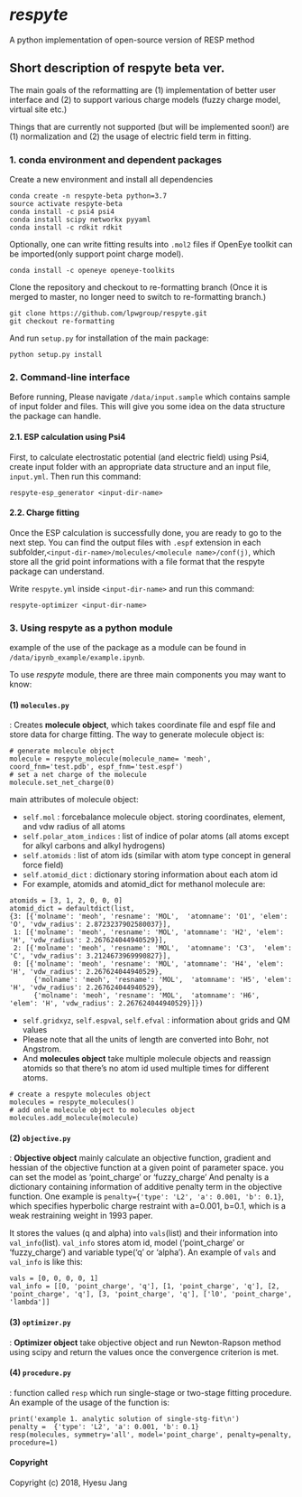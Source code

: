 
***respyte***
==============================
A python implementation of open-source version of RESP method

## Short description of respyte beta ver.
The main goals of the reformatting are (1) implementation of better user interface and (2) to support various charge models (fuzzy charge model, virtual site etc.)

Things that are currently not supported (but will be implemented soon!) are (1) normalization and (2) the usage of electric field term in fitting.

### 1. conda environment and dependent packages 
Create a new environment and install all dependencies
```
conda create -n respyte-beta python=3.7
source activate respyte-beta
conda install -c psi4 psi4 
conda install scipy networkx pyyaml 
conda install -c rdkit rdkit 
```
Optionally, one can write fitting results into `.mol2` files if OpenEye toolkit can be imported(only support point charge model).
```
conda install -c openeye openeye-toolkits
```
Clone the repository and checkout to re-formatting branch (Once it is merged to master, no longer need to switch to re-formatting branch.)
```
git clone https://github.com/lpwgroup/respyte.git
git checkout re-formatting
```
And run `setup.py` for installation of the main package:
```
python setup.py install
```

### 2. Command-line interface 
Before running, Please navigate `/data/input.sample` which contains sample of input folder and files. This will give you some idea on the data structure the package can handle.

#### 2.1. ESP calculation using Psi4
First, to calculate electrostatic potential (and electric field) using Psi4, create input folder with an appropriate data structure and an input file,  `input.yml`. Then run this command:
```
respyte-esp_generator <input-dir-name>
```
#### 2.2. Charge fitting 

Once the ESP calculation is successfully done, you are ready to go to the next step. You can find the  output  files with `.espf` extension in each subfolder,`<input-dir-name>/molecules/<molecule name>/conf(j)`,  which  store all the grid point informations with a file format that the respyte package can understand.

Write `respyte.yml` inside `<input-dir-name>` and run this command:

```
respyte-optimizer <input-dir-name>
```

### 3. Using respyte as a python module

example of the use of the package as a module can be found in `/data/ipynb_example/example.ipynb`. 
    
To  use *respyte* module, there are three main components you may want to know:

#### (1) `molecules.py`
: Creates **molecule object**, which takes coordinate file and espf file and store data for charge fitting. The way to generate molecule object is: 
```
# generate molecule object
molecule = respyte_molecule(molecule_name= 'meoh', coord_fnm='test.pdb', espf_fnm='test.espf')
# set a net charge of the molecule
molecule.set_net_charge(0)
```
main attributes of molecule object: 
- `self.mol` : forcebalance molecule object. storing coordinates, element, and vdw radius of all atoms 
- `self.polar_atom_indices` : list of indice of polar atoms (all atoms except for alkyl carbons and alkyl hydrogens)
- `self.atomids` : list of atom ids (similar with atom type concept in general force field) 
- `self.atomid_dict` : dictionary storing information about each atom id
- For  example, atomids and atomid_dict for methanol molecule are: 
```
atomids = [3, 1, 2, 0, 0, 0]
atomid_dict = defaultdict(list,
{3: [{'molname': 'meoh', 'resname': 'MOL',  'atomname': 'O1', 'elem': 'O', 'vdw_radius': 2.8723237902580037}],
 1: [{'molname': 'meoh', 'resname': 'MOL', 'atomname': 'H2', 'elem': 'H', 'vdw_radius': 2.267624044940529}],
 2: [{'molname': 'meoh', 'resname': 'MOL',  'atomname': 'C3',  'elem': 'C', 'vdw_radius': 3.2124673969990827}],
 0: [{'molname': 'meoh', 'resname': 'MOL', 'atomname': 'H4', 'elem': 'H', 'vdw_radius': 2.267624044940529},
      {'molname': 'meoh', 'resname': 'MOL',  'atomname': 'H5', 'elem': 'H', 'vdw_radius': 2.267624044940529},
      {'molname': 'meoh', 'resname': 'MOL',  'atomname': 'H6',  'elem': 'H', 'vdw_radius': 2.267624044940529}]})
```
- `self.gridxyz`, `self.espval`, `self.efval` : information about grids and QM values
- Please note that all the units of length are converted into Bohr, not Angstrom.
- And **molecules object**  take multiple molecule objects and reassign atomids so that there’s no atom id used multiple times for different atoms. 
```
# create a respyte molecules object
molecules = respyte_molecules()
# add onle molecule object to molecules object
molecules.add_molecule(molecule) 
```
#### (2) `objective.py`
: **Objective object** mainly calculate an objective function, gradient and hessian of the objective function at a given point of parameter space. you can set the model as ‘point_charge’  or ‘fuzzy_charge’ And penalty is a dictionary containing information of additive penalty term in the objective function. One example is `penalty={'type': 'L2', 'a': 0.001, 'b': 0.1}`, which specifies hyperbolic charge restraint with a=0.001, b=0.1,  which is a weak restraining weight in 1993 paper. 

It stores the values (q and alpha) into `vals`(list) and their information into `val_info`(list). `val_info` stores atom id, model (‘point_charge’ or ‘fuzzy_charge’) and variable type(‘q’ or ‘alpha’). An example of `vals` and `val_info` is like this: 
```
vals = [0, 0, 0, 0, 1] 
val_info = [[0, 'point_charge', 'q'], [1, 'point_charge', 'q'], [2, 'point_charge', 'q'], [3, 'point_charge', 'q'], ['l0', 'point_charge', 'lambda']]
```
#### (3) `optimizer.py`
: **Optimizer object** take objective object and run Newton-Rapson method using scipy and return the values once the convergence criterion is  met. 

#### (4) `procedure.py`
: function called `resp` which run single-stage or two-stage fitting  procedure. 
An example of the usage of the function is:
```
print('example 1. analytic solution of single-stg-fit\n')
penalty =  {'type': 'L2', 'a': 0.001, 'b': 0.1}
resp(molecules, symmetry='all', model='point_charge', penalty=penalty, procedure=1)
```

#### Copyright
    
Copyright (c) 2018, Hyesu Jang
